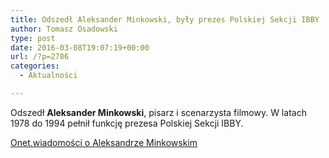 ```yaml
---
title: Odszedł Aleksander Minkowski, były prezes Polskiej Sekcji IBBY
author: Tomasz Osadowski
type: post
date: 2016-03-08T19:07:19+00:00
url: /?p=2786
categories:
  - Aktualności

---
```

Odszedł **Aleksander Minkowski**, pisarz i scenarzysta filmowy. W latach 1978 do 1994 pełnił funkcję prezesa Polskiej Sekcji IBBY.

<!--more-->

<a href="http://wiadomosci.onet.pl/kraj/aleksander-minkowski-pisarz-i-scenarzysta-nie-zyje/gx32b0?utm_source=fb&utm_medium=fb_detal&utm_campaign=podziel_sie" target="_blank">Onet.wiadomości o Aleksandrze Minkowskim</a>
